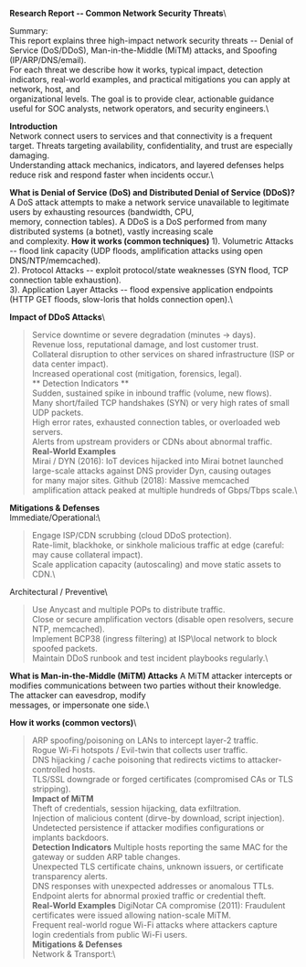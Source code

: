 **Research Report -- Common Network Security Threats**\

Summary:\
This report explains three high-impact network security threats -- Denial of Service (DoS/DDoS), Man-in-the-Middle (MiTM) attacks, and Spoofing (IP/ARP/DNS/email).\
For each threat we describe how it works, typical impact, detection indicators, real-world examples, and practical mitigations you can apply at network, host, and \
organizational levels. The goal is to provide clear, actionable guidance useful for SOC analysts, network operators, and security engineers.\

**Introduction**\
Network connect users to services and that connectivity is a frequent target. Threats targeting availability, confidentiality, and trust are especially damaging.\
Understanding attack mechanics, indicators, and layered defenses helps reduce risk and respond faster when incidents occur.\

**What is Denial of Service (DoS) and Distributed Denial of Service (DDoS)?**\
A DoS attack attempts to make a network service unavailable to legitimate users by exhausting resources (bandwidth, CPU,\
memory, connection tables). A DDoS is a DoS performed from many distributed systems (a botnet), vastly increasing scale\
and complexity.
**How it works (common techniques)**
1). Volumetric Attacks -- flood link capacity (UDP floods, amplification attacks using open DNS/NTP/memcached).\
2). Protocol Attacks -- exploit protocol/state weaknesses (SYN flood, TCP connection table exhaustion).\
3). Application Layer Attacks -- flood expensive application endpoints (HTTP GET floods, slow-loris that holds connection open).\

**Impact of DDoS Attacks**\
> Service downtime or severe degradation (minutes -> days).\
> Revenue loss, reputational damage, and lost customer trust.\
> Collateral disruption to other services on shared infrastructure (ISP or data center impact).\
> Increased operational cost (mitigation, forensics, legal).\
** Detection Indicators **\
> Sudden, sustained spike in inbound traffic (volume, new flows).\
> Many short/failed TCP handshakes (SYN) or very high rates of small UDP packets.\
> High error rates, exhausted connection tables, or overloaded web servers.\
> Alerts from upstream providers or CDNs about abnormal traffic.\
**Real-World Examples**\
> Mirai / DYN (2016): IoT devices hijacked into Mirai botnet launched large-scale attacks against DNS provider Dyn, causing outages\
for many major sites.
> Github (2018): Massive memcached amplification attack peaked at multiple hundreds of Gbps/Tbps scale.\

**Mitigations & Defenses**\
Immediate/Operational:\
> Engage ISP/CDN scrubbing (cloud DDoS protection).\
> Rate-limit, blackhoke, or sinkhole malicious traffic at edge (careful: may cause collateral impact).\
> Scale application capacity (autoscaling) and move static assets to CDN.\

Architectural / Preventive\
> Use Anycast and multiple POPs to distribute traffic.\
> Close or secure amplification vectors (disable open resolvers, secure NTP, memcached).\
> Implement BCP38 (ingress filtering) at ISP\local network to block spoofed packets.\
> Maintain DDoS runbook and test incident playbooks regularly.\

**What is Man-in-the-Middle (MiTM) Attacks**
A MiTM attacker intercepts or modifies communications between two parties without their knowledge. The attacker can eavesdrop, modify\
messages, or impersonate one side.\

**How it works (common vectors)**\
> ARP spoofing/poisoning on LANs to intercept layer-2 traffic.\
> Rogue Wi-Fi hotspots / Evil-twin that collects user traffic.\
> DNS hijacking / cache poisoning that redirects victims to attacker-controlled hosts.\
> TLS/SSL downgrade or forged certificates (compromised CAs or TLS stripping).\
**Impact of MiTM**\
> Theft of credentials, session hijacking, data exfiltration.\
> Injection of malicious content (dirve-by download, script injection).\
> Undetected persistence if attacker modifies configurations or implants backdoors.\
**Detection Indicators**
> Multiple hosts reporting the same MAC for the gateway or sudden ARP table changes.\
> Unexpected TLS certificate chains, unknown issuers, or certificate transparency alerts.\
> DNS responses with unexpected addresses or anomalous TTLs.\
> Endpoint alerts for abnormal proxied traffic or credential theft.\
**Real-World Examples**
> DigiNotar CA compromise (2011): Fraudulent certificates were issued allowing nation-scale MiTM.\
> Frequent real-world rogue Wi-Fi attacks where attackers capture login credentials from public Wi-Fi users.\
**Mitigations & Defenses**\
Network & Transport:\
> 
